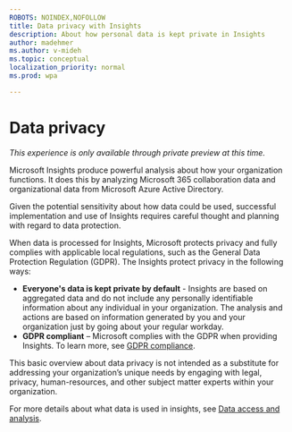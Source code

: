 ```yaml
---
ROBOTS: NOINDEX,NOFOLLOW
title: Data privacy with Insights
description: About how personal data is kept private in Insights
author: madehmer
ms.author: v-mideh
ms.topic: conceptual
localization_priority: normal 
ms.prod: wpa

---
```

# Data privacy

*This experience is only available through private preview at this time.*

Microsoft Insights produce powerful analysis about how your organization functions. It does this by analyzing Microsoft 365 collaboration data and organizational data from Microsoft Azure Active Directory.

Given the potential sensitivity about how data could be used, successful implementation and use of Insights requires careful thought and planning with regard to data protection.  

When data is processed for Insights, Microsoft protects privacy and fully complies with applicable local regulations, such as the General Data Protection Regulation (GDPR). The Insights protect privacy in the following ways:

* **Everyone's data is kept private by default** - Insights are based on aggregated data and do not include any personally identifiable information about any individual in your organization. The analysis and actions are based on information generated by you and your organization just by going about your regular workday.
* **GDPR compliant** – Microsoft complies with the GDPR when providing Insights. To learn more, see [GDPR compliance](https://www.microsoft.com/trustCenter/privacy/gdpr).

This basic overview about data privacy is not intended as a substitute for addressing your organization’s unique needs by engaging with legal, privacy, human-resources, and other subject matter experts within your organization.

For more details about what data is used in insights, see [Data access and analysis](data-analysis.md).
